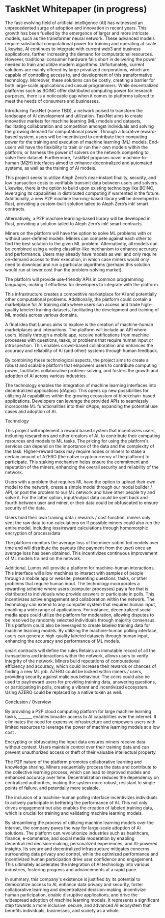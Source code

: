 # TaskNet Whitepaper (in progress)

The fast-evolving field of artificial intelligence (AI) has witnessed an unprecedented surge of adoption and innovation in recent years. This growth has been fuelled by the emergence of larger and more intricate models, such as the transformer neural network. These advanced models require substantial computational power for training and operating at scale. Likewise, AI continues to integrate with current web3 and business applications, further increasing the demand for computational resources. However, traditional consumer hardware falls short in delivering the power needed to train and utilize modern algorithms. Unfortunately, current solutions are mainly offered by large privatized corporations, which are capable of controlling access to, and development of this transformative technology. Moreover, these solutions can be costly, creating a barrier for both large-scale applications and casual programmers. While decentralized platforms such as BOINC offer distributed computing power for research purposes, there is a noticeable gap when it comes to platforms tailored to meet the needs of consumers and businesses.

Introducing TaskNet (name TBD), a network poised to transform the landscape of AI development and utilization. TaskNet aims to create innovative markets for machine learning (ML) models and datasets, facilitating collaboration and competition amongst individuals and solving the growing demand for computational power. Through a lucrative reward-based system, users will be incentivized to contribute their computing power for the training and execution of machine learning (ML) models. End-users will have the flexibility to train or run their own models within the platform, or harness the power of solvers on the network competing to solve their dataset. Furthermore, TaskNet proposes novel machine-to-human (M2H) interfaces aimed to enhance decentralized and automated systems, as well as the training of AI models. 

This project seeks to utilize Aleph Zero’s near-instant finality, security, and low transaction costs to verifiably transmit data between users and solvers. Likewise, there is the option to build upon existing technology like BOINC, leveraging its capabilities in distributed computing if warrented in the future. Additionally, a new P2P machine learning-based library will be developed in Rust, providing a custom-built solution tailed to Aleph Zero’s ink! smart contracts. 

Alternatively, a P2P machine learning-based library will be developed in Rust, providing a solution tailed to Aleph Zero’s ink! smart contracts. 

Miners on the platform will have the option to solve ML problems with or without user-defined models. Miners can compete against each other to find the best solution to the given ML problem. Alternatively, all models can be combined using a voting classifier-like mechanism to enhance accuracy and performance. Users may already have models as well and only require on-demand access to their execution, in which case miners would only need to download and run a particular algorithms (perhaps this solution would run at lower cost than the problem-solving market). 

The platform will provide use-friendly APIs in common programming languages, making it effortless for developers to integrate with the platform.

This infrastructure creates a competitive marketplace for AI and potentially other computational problems. Additionally, the platform could contain a marketplace for AI training data where users can access and trade high-quality labeled training datasets,  facilitating the development and training of ML models across various domains.

A final idea that Lumos aims to explore is the creation of machine-human marketplaces and interactions. The platform will include an API where users, ideally through a mobile app, receive notifications from machine processes with questions, tasks, or problems that require human input or introspection. This enables crowd-based collaboration and enhances the accuracy and reliability of AI (and other) systems through human feedback.

By combining these technological aspects, the project aims to create a robust and scalable platform that empowers users to contribute computing power, facilitates collaborative problem-solving, and fosters the growth and adoption of AI across various industries.

The technology enables the integration of machine learning interfaces into decentralized applications (dApps). This opens up new possibilities for utilizing AI capabilities within the growing ecosystem of blockchain-based applications. Developers can leverage the provided APIs to seamlessly incorporate ML functionalities into their dApps, expanding the potential use cases and adoption of AI.

Technology

This project will implement a reward based system that incentivizes users, including researchers and other creators of AI, to contribute their computing resources and models to ML tasks. The pricing for using the platform's services can depend on the importance of the data and the complexity of the task. Higher-reward tasks may require nodes or miners to stake a certain amount of AZERO (the native cryptocurrency of the platform) to participate. This staking mechanism helps ensure the commitment and reputation of the miners, enhancing the overall security and reliability of the network.

Users with a problem that requires ML have the option to upload their own model to the network, create a simple model through our model builder / API, or post the problem to our ML network and have other people try and solve it. For the latter option, input/output data could be sent back and fourth between user and miner, or their data could be obfuscated to ensure security of the data.

Users hold their own training data / rewards / cost function, miners only sent the raw data to run calculations on
If possible miners could also run the entire model, including loss/reward calculations through homomorphic encryption of process/data

The platform monitors the average loss of the miner-submitted models over time and will distribute the payouts (the payment from the user) once an average loss has been obtained. This incentivizes continuous improvement of ML models trained on the network. 

Additional, Lumos will provide a platform for machine-human interactions. This interface will allow machines to interact with samples of people through a mobile app or website, presenting questions, tasks, or other problems that require human input. The technology incorporates a rewarding scheme where users (computer processes) pay a fee that is distributed to individuals who provide answers or participate in polls. This incentivizes active engagement and collaboration within the network. The technology can extend to any computer system that requires human input, enabling a wide range of applications. For instance, decentralized social media apps could utilize the platform for moderation, allowing disputes to be resolved by randomly selected individuals through majority consensus. This platform could also be leveraged to create labeled training data for machine learning models. By utilizing the machine-human polling interface, users can generate high-quality labeled datasets through human input, enhancing the accuracy and performance of ML models.

smart contracts will define the rules
Retains an immutable record of all the transactions and interactions within the network, allows users to verify integrity of the network. Miners build reputations of computational efficiency and accuracy, which could increase their rewards or chances of finding a new ML job.
AZERO could be locked within miners / users, providing security against malicious behaviour. The coins could also be used to pay/reward users for providing training data, answering questions, or participating in polls, creating a vibrant and incentivized ecosystem. Using AZERO could be replaced by a native token as well.

Conclusion / Overview

By providing a P2P cloud computing platform for large machine learning tasks, _______ enables broader access to AI capabilities over the internet. It eliminates the need for expensive infrastructure and empowers users with limited resources to leverage the power of machine learning models at a low cost .

Encrypting or obfuscating the input data ensures miners receive data without context. Users maintain control over their training data and can prevent unauthorized access or theft of their valuable intellectual property.

The P2P nature of the platform promotes collaborative learning and knowledge sharing. Miners sequentially process the data and contribute to the collective learning process, which can lead to improved models and enhanced accuracy over time. Decentralization reduces the dependency on centralized authorities, making the system more robust, resistant to single points of failure, and potentially more scalable.

The inclusion of a machine-human polling interface incentivizes individuals to actively participate in bettering the performance of AI. This not only drives engagement but also enables the creation of labeled training data, which is crucial for training and validating machine learning models.

By streamlining the process of utilizing machine learning models over the internet, the company paves the way for large-scale adoption of AI solutions. The platform can revolutionize industries such as healthcare, finance, e-commerce, and social media moderation by enabling decentralized decision-making, personalized experiences, and AI-powered insights. Its secure and decentralized infrastructure mitigates concerns surrounding data privacy and control, while the optimized performance and incentivized human participation drive user confidence and engagement. This ultimately accelerates the integration of AI technology into various industries, fostering progress and advancements at a rapid pace.

In summary, this company's existence is justified by its potential to democratize access to AI, enhance data privacy and security, foster collaborative learning and decentralized decision-making, incentivize human participation, enable disruptive applications, and drive the widespread adoption of machine learning models. It represents a significant step towards a more inclusive, secure, and advanced AI ecosystem that benefits individuals, businesses, and society as a whole.

